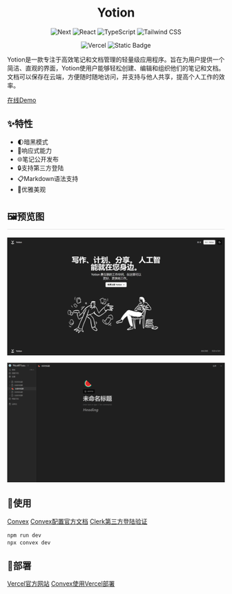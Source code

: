 
# <div align=center>Yotion</div>
<div align=center>
<p >

 ![Next](https://img.shields.io/badge/-Next\.js-282c34?logo=Next\.js) ![React](https://img.shields.io/badge/-React-282c34?logo=react) ![TypeScript](https://img.shields.io/badge/-TypeScript-blue?logo=typescript&logoColor=white) ![Tailwind CSS](https://img.shields.io/badge/-Tailwind%20CSS-Tailwind%20CSS?logo=Tailwind%20CSS&logoColor=white&labelColor=%2306B6D4&color=%2306B6D4)

</p>

<p>

![Vercel](https://img.shields.io/badge/-Vercel-Vercel?logo=Vercel&logoColor=white&labelColor=%23000000&color=%23000000) ![Static Badge](https://img.shields.io/badge/-Clerk-Clerk?logo=Clerk&logoColor=white&labelColor=%236C47FF&color=%236C47FF)

</p>

</div>

Yotion是一款专注于高效笔记和文档管理的轻量级应用程序。旨在为用户提供一个简洁、直观的界面，Yotion使用户能够轻松创建、编辑和组织他们的笔记和文档。文档可以保存在云端，方便随时随地访问，并支持与他人共享，提高个人工作的效率。

[在线Demo](https://yinp.cc/)

## ✨特性
- 🌓暗黑模式
- 📱响应式能力
- :globe_with_meridians:笔记公开发布
- 🔒支持第三方登陆
- 📋Markdown语法支持
- 💎优雅美观
## <div style='padding:8px 0; border-bottom:2px solid #eee'>🖼️预览图</div>
![alt text](./public/yulan1.png)

![alt text](./public/yulan2.png)

## 🎈使用

[Convex](https://www.convex.dev/)
[Convex配置官方文档](https://docs.convex.dev/quickstart/nextjs)
[Clerk第三方登陆验证](https://docs.convex.dev/auth/clerk)

```js
npm run dev
npx convex dev
```

## 🛜部署

[Vercel官方网站]()
[Convex使用Vercel部署](https://docs.convex.dev/production/hosting/vercel)



